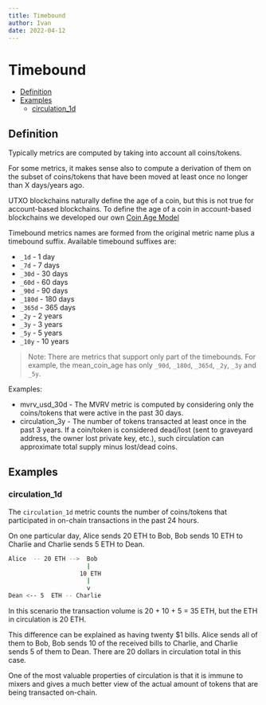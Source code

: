 ```yaml
---
title: Timebound
author: Ivan
date: 2022-04-12
---
```

# Timebound

- [Definition](#definition)
- [Examples](#examples)
  - [circulation_1d](#circulation_1d)

## Definition

Typically metrics are computed by taking into account all coins/tokens.

For some metrics, it makes sense also to compute a derivation of them on the
subset of coins/tokens that have been moved at least once no longer than X
days/years ago.

UTXO blockchains naturally define the age of a coin, but this is not true for
account-based blockchains. To define the age of a coin in account-based
blockchains we developed our own [Coin Age
Model](/metrics/details/stack-coin-age-model)

Timebound metrics names are formed from the original metric name plus a
timebound suffix. Available timebound suffixes are:

- `_1d` - 1 day
- `_7d` - 7 days
- `_30d` - 30 days
- `_60d` - 60 days
- `_90d` - 90 days
- `_180d` - 180 days
- `_365d` - 365 days
- `_2y` - 2 years
- `_3y` - 3 years
- `_5y` - 5 years
- `_10y` - 10 years

> Note: There are metrics that support only part of the timebounds. For example, the
> mean_coin_age has only `_90d`, `_180d`, `_365d`, `_2y`, `_3y` and `_5y`.

Examples:

- mvrv_usd_30d - The MVRV metric is computed by considering only the
  coins/tokens that were active in the past 30 days.
- circulation_3y - The number of tokens transacted at least once in the past 3
  years. If a coin/token is considered dead/lost (sent to graveyard address, the
  owner lost private key, etc.), such circulation can approximate total supply
  minus lost/dead coins.

## Examples

### circulation_1d

The `circulation_1d` metric counts the number of coins/tokens that participated
in on-chain transactions in the past 24 hours.

On one particular day, Alice sends 20 ETH to Bob, Bob sends 10 ETH to Charlie
and Charlie sends 5 ETH to Dean.

```bash
Alice  -- 20 ETH -->  Bob
                      |
                    10 ETH
                      |
                      v
Dean <-- 5  ETH -- Charlie
```

In this scenario the transaction volume is 20 + 10 + 5 = 35 ETH, but the ETH in
circulation is 20 ETH.

This difference can be explained as having twenty \$1 bills. Alice sends all of
them to Bob, Bob sends 10 of the received bills to Charlie, and Charlie sends 5
of them to Dean. There are 20 dollars in circulation total in this case.

One of the most valuable properties of circulation is that it is immune to
mixers and gives a much better view of the actual amount of tokens that are
being transacted on-chain.
